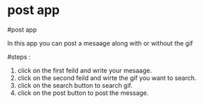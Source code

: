 # post app
 

#post app 

In this app you can post a mesaage along with or without the gif

#steps :
1. click on the first feild and write your mesaage. 
2. click on the second feild and wirte the gif you want to search.
3. click on the search button to search gif.
4. click on the post button to post the message.
  